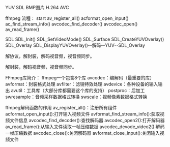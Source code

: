 YUV
SDL
BMP图片
H.264
AVC

ffmpeg 流程：
	start
	av_register_all()
	acformat_open_input()
	ac_find_stream_info()
	avcodec_find_decoder()
	avcodec_open()
	av_read_frame()


SDL
	SDL_Init()
	SDL_SetVideoMode()
	SDL_Surface
	SDL_CreateYUVOverlay()
	SDL_Overlay
	SDL_DisplayYUVOverlay()--解码--YUV--SDL_Overlay


解协议，解封装，解码视音频，视音频同步。

解封装，解码视音频，视音频同步。

FFmpeg库简介：
ffmpeg一个包含8个库
	avcodec：编解码（最重要的库）
	avformat：封装格式处理
	avfilter：滤镜特效处理
	avdevice：各种设备的输入输出
	avutil：工具库（大部分库都需要这个库的支持）
	postproc：后加工
	swresample：音频采样数据格式转换
	swscale：视频像素数据格式转换

ffmpeg解码函数的作用
	av_register_all()：注册所有组件
	acformat_open_input():打开输入视频文件
	avformat_find_stream_info():获取视频文件信息
	avcodec_find_decoder():查找解码器
	avcodec_open2():打开解码器
	av_read_frame():从输入文件读取一帧压缩数据
	avcodec_devode_video2():解码一帧压缩数据
	avcodec_close():关闭解码器
	avformat_close_input():关闭输入视频文件